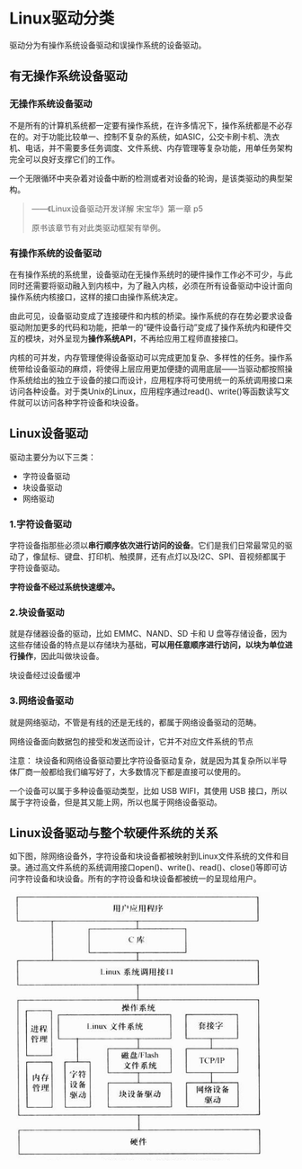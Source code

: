 # Linux驱动分类

驱动分为有操作系统设备驱动和误操作系统的设备驱动。

## 有无操作系统设备驱动

###  无操作系统设备驱动

不是所有的计算机系统都一定要有操作系统，在许多情况下，操作系统都是不必存在的。对于功能比较单一、控制不复杂的系统，如ASIC，公交卡刷卡机、洗衣机、电话，并不需要多任务调度、文件系统、内存管理等复杂功能，用单任务架构完全可以良好支撑它们的工作。

一个无限循环中夹杂着对设备中断的检测或者对设备的轮询，是该类驱动的典型架构。



> ——《Linux设备驱动开发详解 宋宝华》第一章 p5
>
> 原书该章节有对此类驱动框架有举例。



### 有操作系统的设备驱动

在有操作系统的系统里，设备驱动在无操作系统时的硬件操作工作必不可少，与此同时还需要将驱动融入到内核中，为了融入内核，必须在所有设备驱动中设计面向操作系统内核接口，这样的接口由操作系统决定。

由此可见，设备驱动变成了连接硬件和内核的桥梁。操作系统的存在势必要求设备驱动附加更多的代码和功能，把单一的“硬件设备行动”变成了操作系统内和硬件交互的模块，对外呈现为**操作系统API**，不再给应用工程师直接接口。

内核的可并发，内存管理使得设备驱动可以完成更加复杂、多样性的任务。操作系统带给设备驱动的麻烦，将使得上层应用更加便捷的调用底层——当驱动都按照操作系统给出的独立于设备的接口而设计，应用程序将可使用统一的系统调用接口来访问各种设备。对于类Unix的Linux，应用程序通过read()、write()等函数读写文件就可以访问各种字符设备和块设备。



## Linux设备驱动

驱动主要分为以下三类：

* 字符设备驱动
* 块设备驱动
* 网络驱动



### 1.字符设备驱动

字符设备指那些必须以**串行顺序依次进行访问的设备**。它们是我们日常最常见的驱动了，像鼠标、键盘、打印机、触摸屏，还有点灯以及I2C、SPI、音视频都属于字符设备驱动。

**字符设备不经过系统快速缓冲。**

### 2.块设备驱动

就是存储器设备的驱动，比如 EMMC、NAND、SD 卡和 U 盘等存储设备，因为这些存储设备的特点是以存储块为基础，**可以用任意顺序进行访问，以块为单位进行操作**，因此叫做块设备。

块设备经过设备缓冲

### 3.网络设备驱动

就是网络驱动，不管是有线的还是无线的，都属于网络设备驱动的范畴。

网络设备面向数据包的接受和发送而设计，它并不对应文件系统的节点



注意：
块设备和网络设备驱动要比字符设备驱动复杂，就是因为其复杂所以半导体厂商一般都给我们编写好了，大多数情况下都是直接可以使用的。

一个设备可以属于多种设备驱动类型，比如 USB WIFI，其使用 USB 接口，所以属于字符设备，但是其又能上网，所以也属于网络设备驱动。



## Linux设备驱动与整个软硬件系统的关系

如下图，除网络设备外，字符设备和块设备都被映射到Linux文件系统的文件和目录。通过高文件系统的系统调用接口open()、write()、read()、close()等即可访问字符设备和块设备。所有的字符设备和块设备都被统一的呈现给用户。

![image-20220815170002154](https://raw.githubusercontent.com/Tschome/image/master/img/md/linux202208152155071.png)





